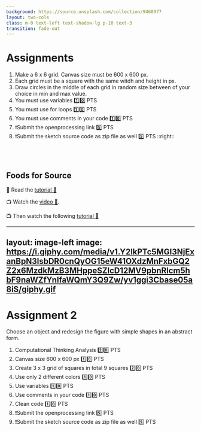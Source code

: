 ```yaml
---
background: https://source.unsplash.com/collection/9468077
layout: two-cols
class: m-0 text-left text-shadow-lg p-10 text-3
transition: fade-out
---
```


# Assignments

1. Make a 6 x 6 grid. Canvas size must be 600 x 600 px.
2. Each grid must be a square with the same witdh and height in px. 
3. Draw circles in the middle of each grid in random size between of your choice in min and max value. 
5. You must use variables 1️⃣0️⃣ PTS
6. You must use for loops 1️⃣0️⃣ PTS
7. You must use comments in your code 1️⃣0️⃣ PTS
8. ❗Submit the openprocessing link 5️⃣ PTS
9. ❗Submit the sketch source code as zip file as well 5️⃣ PTS
::right::

<br />



<br />

## Foods for Source

📖 Read the [tutorial 🔗](https://openprocessing.org/sketch/1707047)

📺 Watch the [video 🔗](https://thecodingtrain.com/tracks/code-programming-with-p5-js/code/4-loops/1-while-for). 

📺 Then watch the following [tutorial 🔗](https://thecodingtrain.com/tracks/code-programming-with-p5-js/code/4-loops/2-nested)

---
layout: image-left
image: https://i.giphy.com/media/v1.Y2lkPTc5MGI3NjExanBpN3lsbDR0cnQyOG15eW41OXdzMnFxbGQ2Z2x6MzdkMzB3MHppeSZlcD12MV9pbnRlcm5hbF9naWZfYnlfaWQmY3Q9Zw/yv1ggi3Cbase05a8iS/giphy.gif
---

# Assignment 2

Choose an object and redesign the figure with simple shapes in an abstract form.  
1. Computational Thinking Analysis 2️⃣0️⃣ PTS
2. Canvas size 600 x 600 px  1️⃣0️⃣ PTS
3. Create 3 x 3 grid of squares in total 9 squares  2️⃣0️⃣ PTS
4. Use only 2 different colors  1️⃣0️⃣ PTS
5. Use variables 1️⃣0️⃣ PTS
6. Use comments in your code 1️⃣0️⃣ PTS
7. Clean code 1️⃣0️⃣ PTS
8. ❗Submit the openprocessing link 5️⃣ PTS
9. ❗Submit the sketch source code as zip file as well 5️⃣ PTS

